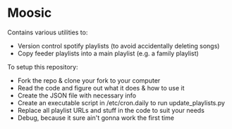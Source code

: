 # Moosic

Contains various utilities to:
* Version control spotify playlists (to avoid accidentally deleting songs)
* Copy feeder playlists into a main playlist (e.g. a family playlist)

To setup this repository:
* Fork the repo & clone your fork to your computer
* Read the code and figure out what it does & how to use it
* Create the JSON file with necessary info
* Create an executable script in /etc/cron.daily to run update_playlists.py
* Replace all playlist URLs and stuff in the code to suit your needs
* Debug, because it sure ain't gonna work the first time
